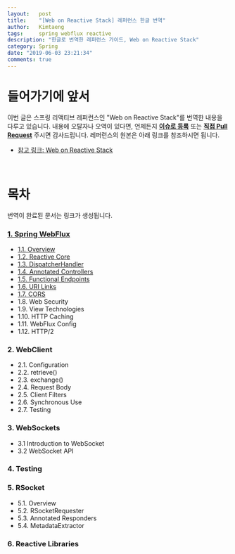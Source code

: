 ```yaml
---
layout:   post
title:    "[Web on Reactive Stack] 레퍼런스 한글 번역"
author:   Kimtaeng
tags: 	  spring webflux reactive
description: "한글로 번역한 레퍼런스 가이드, Web on Reactive Stack"
category: Spring
date: "2019-06-03 23:21:34"
comments: true
---
```


# 들어가기에 앞서
이번 글은 스프링 리액티브 레퍼런스인 "Web on Reactive Stack"를 번역한 내용을 다루고 있습니다. 내용에 오탈자나 오역이 있다면, 언제든지
<a href="https://github.com/madplay/madplay.github.io/issues" target="_blank" rel="nofollow">**이슈로 등록**</a> 또는
<a href="https://github.com/madplay/madplay.github.io/pulls" target="_blank" rel="nofollow">**직접 Pull Request**</a>
주시면 감사드립니다. 레퍼런스의 원본은 아래 링크를 참조하시면 됩니다.

- <a href="https://docs.spring.io/spring/docs/current/spring-framework-reference/web-reactive.html"
rel="nofollow" target="_blank" >참고 링크: Web on Reactive Stack</a>

<br>

# 목차
번역이 완료된 문서는 링크가 생성됩니다.

### <a href="/post/web-on-reactive-stack-spring-webflux" target="_blank">1. Spring WebFlux</a>
- <a href="/post/spring-webflux-references-overview" target="_blank">1.1. Overview</a>
- <a href="/post/spring-webflux-references-reactive-core" target="_blank">1.2. Reactive Core</a>
- <a href="/post/spring-webflux-references-dispatcherhandler" target="_blank">1.3. DispatcherHandler</a>
- <a href="/post/spring-webflux-references-annotated-controllers" target="_blank">1.4. Annotated Controllers</a>
- <a href="/post/spring-webflux-references-functional-endpoints" target="_blank">1.5. Functional Endpoints</a>
- <a href="/post/spring-webflux-references-url-links" target="_blank">1.6. URI Links</a>
- <a href="/post/spring-webflux-references-cors" target="_blank">1.7. CORS</a>
- 1.8. Web Security
- 1.9. View Technologies
- 1.10. HTTP Caching
- 1.11. WebFlux Config
- 1.12. HTTP/2

### 2. WebClient
- 2.1. Configuration
- 2.2. retrieve()
- 2.3. exchange()
- 2.4. Request Body
- 2.5. Client Filters
- 2.6. Synchronous Use
- 2.7. Testing

### 3. WebSockets
- 3.1 Introduction to WebSocket
- 3.2 WebSocket API

### 4. Testing

### 5. RSocket
- 5.1. Overview
- 5.2. RSocketRequester
- 5.3. Annotated Responders
- 5.4. MetadataExtractor

### 6. Reactive Libraries